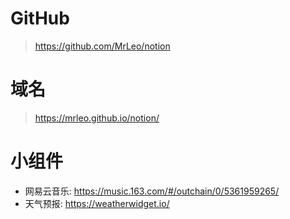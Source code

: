 
# GitHub

> https://github.com/MrLeo/notion

# 域名

> https://mrleo.github.io/notion/

# 小组件

- 网易云音乐: https://music.163.com/#/outchain/0/5361959265/
- 天气预报: https://weatherwidget.io/
